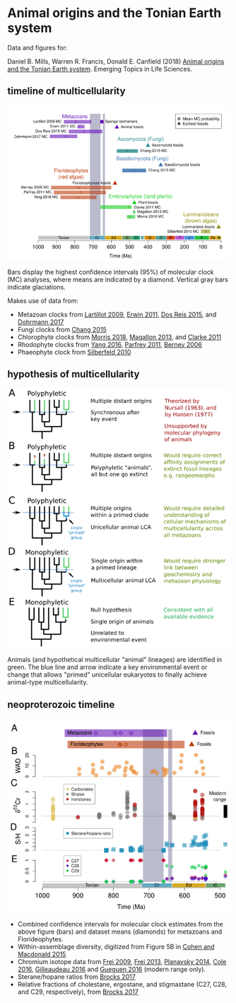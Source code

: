 # Animal origins and the Tonian Earth system #

Data and figures for:

Daniel B. Mills, Warren R. Francis, Donald E. Canfield (2018) [Animal origins and the Tonian Earth system](https://doi.org/10.1042/ETLS20170160). Emerging Topics in Life Sciences.

## timeline of multicellularity ##

![complex_multicellularity_plot.png](https://github.com/wrf/neoproterozoic/blob/master/complex_multicellularity_plot.png)

Bars display the highest confidence intervals (95%) of molecular clock (MC) analyses, where means are indicated by a diamond. Vertical gray bars indicate glaciations.

Makes use of data from:
* Metazoan clocks from [Lartillot 2009](https://doi.org/10.1093/bioinformatics/btp368), [Erwin 2011](https://doi.org/10.1126/science.1206375), [Dos Reis 2015](https://doi.org/10.1016/j.cub.2015.09.066), and [Dohrmann 2017](https://doi.org/10.1038/s41598-017-03791-w)
* Fungi clocks from [Chang 2015](https://doi.org/10.1093/gbe/evv090)
* Chlorophyte clocks from [Morris 2018](http://www.pnas.org/lookup/doi/10.1073/pnas.1719588115), [Magallon 2013](https://doi.org/10.3732/ajb.1200416), and [Clarke 2011](https://doi.org/10.1111/j.1469-8137.2011.03794.x)
* Rhodophyte clocks from [Yang 2016](http://dx.doi.org/10.1038/srep21361), [Parfrey 2011](https://doi.org/10.1073/pnas.1110633108), [Berney 2006](http://dx.doi.org/10.1098/rspb.2006.3537)
* Phaeophyte clock from [Silberfeld 2010](http://dx.doi.org/10.1016/j.ympev.2010.04.020)

## hypothesis of multicellularity

![polyphyletic_animal_origins_v3.png](https://github.com/wrf/neoproterozoic/blob/master/polyphyletic_animal_origins_v3.png)

Animals (and hypothetical multicellular "animal" lineages) are identified in green. The blue line and arrow indicate a key environmental event or change that allows "primed" unicellular eukaryotes to finally achieve animal-type multicellularity.

## neoproterozoic timeline ##

![neoproterozoic_plot.png](https://github.com/wrf/neoproterozoic/blob/master/neoproterozoic_plot.png)

* Combined confidence intervals for molecular clock estimates from the above figure (bars) and dataset means (diamonds) for metazoans and Florideophytes.
* Within-assemblage diversity, digitized from Figure 5B in [Cohen and Macdonald 2015](https://doi.org/10.1017/pab.2015.25)
* Chromium isotope data from [Frei 2009](https://doi.org/10.1038/nature08266), [Frei 2013](https://doi.org/10.1016/j.gr.2012.06.004), [Planavsky 2014](https://doi.org/10.1126/science.1258410), [Cole 2016](https://doi.org/10.1130/G37787.1), [Gilleaudeau 2016](https://www.geochemicalperspectivesletters.org/article1618) and [Gueguen 2016](https://doi.org/10.1016/j.gca.2016.04.004) (modern range only).
* Sterane/hopane ratios from [Brocks 2017](https://doi.org/10.1038/nature23457)
* Relative fractions of cholestane, ergostane, and stigmastane (C27, C28, and C29, respectively), from [Brocks 2017](https://doi.org/10.1038/nature23457)

